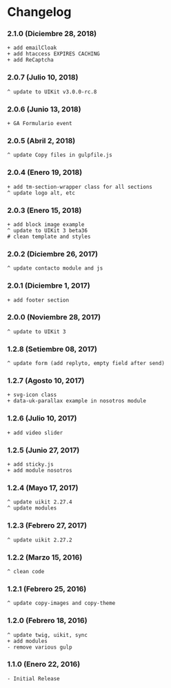 # Changelog

### 2.1.0 (Diciembre 28, 2018)

	+ add emailCloak
	+ add htaccess EXPIRES CACHING
	+ add ReCaptcha

### 2.0.7 (Julio 10, 2018)

	^ update to UIKit v3.0.0-rc.8

### 2.0.6 (Junio 13, 2018)

	+ GA Formulario event

### 2.0.5 (Abril 2, 2018)

	^ update Copy files in gulpfile.js

### 2.0.4 (Enero 19, 2018)

	+ add tm-section-wrapper class for all sections
	^ update logo alt, etc

### 2.0.3 (Enero 15, 2018)

	+ add block image example
	^ update to UIKit 3 beta36
	# clean template and styles

### 2.0.2 (Diciembre 26, 2017)

	^ update contacto module and js

### 2.0.1 (Diciembre 1, 2017)

	+ add footer section

### 2.0.0 (Noviembre 28, 2017)

	^ update to UIKit 3

### 1.2.8 (Setiembre 08, 2017)

	^ update form (add replyto, empty field after send)

### 1.2.7 (Agosto 10, 2017)

	+ svg-icon class
	+ data-uk-parallax example in nosotros module

### 1.2.6 (Julio 10, 2017)

	+ add video slider

### 1.2.5 (Junio 27, 2017)
	
	+ add sticky.js
	+ add module nosotros

### 1.2.4 (Mayo 17, 2017)
	
	^ update uikit 2.27.4
	^ update modules

### 1.2.3 (Febrero 27, 2017)

	^ update uikit 2.27.2

### 1.2.2 (Marzo 15, 2016)

	^ clean code

### 1.2.1 (Febrero 25, 2016)

	^ update copy-images and copy-theme

### 1.2.0 (Febrero 18, 2016)

	^ update twig, uikit, sync
	+ add modules
	- remove various gulp

### 1.1.0 (Enero 22, 2016)
	
	- Initial Release
